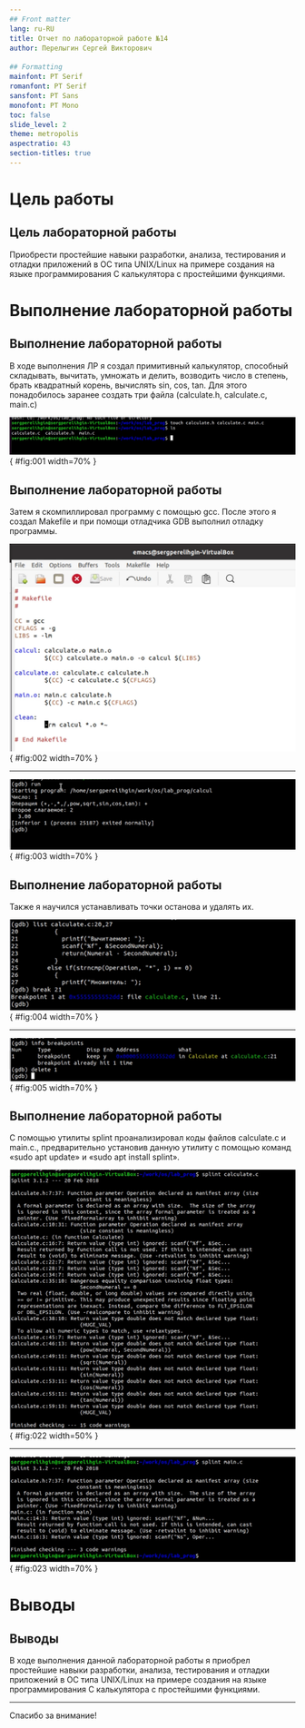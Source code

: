 ```yaml
---
## Front matter
lang: ru-RU
title: Отчет по лабораторной работе №14
author: Перелыгин Сергей Викторович

## Formatting
mainfont: PT Serif
romanfont: PT Serif
sansfont: PT Sans
monofont: PT Mono
toc: false
slide_level: 2
theme: metropolis
aspectratio: 43
section-titles: true
---
```


# Цель работы

## Цель лабораторной работы

Приобрести простейшие навыки разработки, анализа, тестирования и отладки приложений в ОС типа UNIX/Linux на примере создания на языке  программирования С калькулятора с простейшими функциями.

# Выполнение лабораторной работы

## Выполнение лабораторной работы

В ходе выполнения ЛР я создал примитивный калькулятор, способный складывать, вычитать, умножать и делить, возводить число в степень, брать квадратный корень, вычислять sin, cos, tan. Для этого понадобилось заранее создать три файла (calculate.h, calculate.c, main.c)

![Создание 3 файлов для калькулятора](images/2.png){ #fig:001 width=70% }

## Выполнение лабораторной работы

Затем я скомпиллировал программу с помощью gcc. После этого я создал Makefile и при помощи отладчика GDB выполнил отладку программы.

![Makefile](images/8.png){ #fig:002 width=70% }

---

![Запуск программы](images/12.png){ #fig:003 width=70% }

## Выполнение лабораторной работы

Также я научился устанавливать точки останова и удалять их.

![Точка останова](images/16.png){ #fig:004 width=70% }

---

![Удаление точки останова](images/21.png){ #fig:005 width=70% }

## Выполнение лабораторной работы

С помощью утилиты splint проанализировал коды файлов calculate.c и main.c., предварительно установив данную утилиту с помощью команд «sudo apt update» и «sudo apt install splint».

![splint calculate.c](images/22.png){ #fig:022 width=50% }

---

![splint main.c](images/23.png){ #fig:023 width=70% }


# Выводы

## Выводы

В ходе выполнения данной лабораторной работы я приобрел простейшие навыки разработки, анализа, тестирования и отладки приложений в ОС типа UNIX/Linux на примере создания на языке программирования С калькулятора с простейшими функциями.

---
Спасибо за внимание!
